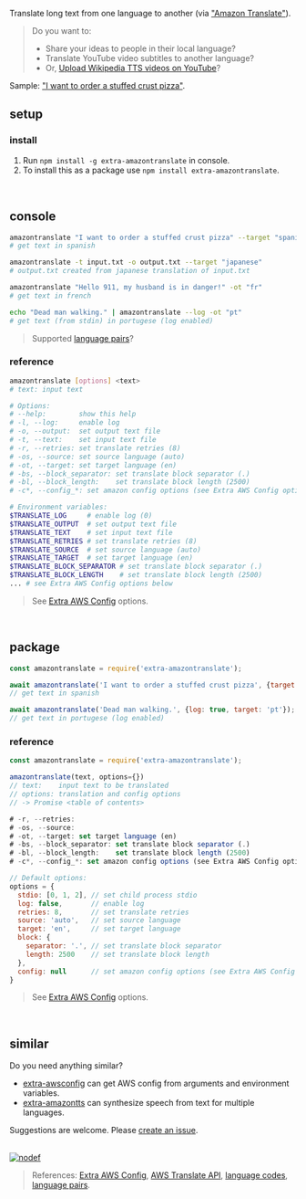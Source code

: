 Translate long text from one language to another (via ["Amazon Translate"]).
> Do you want to:
> - Share your ideas to people in their local language?
> - Translate YouTube video subtitles to another language?
> - Or, [Upload Wikipedia TTS videos on YouTube]?

Sample: ["I want to order a stuffed crust pizza"](https://pastebin.com/Ln9L05Bi).
<br>


## setup

### install

1. Run `npm install -g extra-amazontranslate` in console.
2. To install this as a package use `npm install extra-amazontranslate`.
<br>


## console

```bash
amazontranslate "I want to order a stuffed crust pizza" --target "spanish"
# get text in spanish

amazontranslate -t input.txt -o output.txt --target "japanese"
# output.txt created from japanese translation of input.txt

amazontranslate "Hello 911, my husband is in danger!" -ot "fr"
# get text in french

echo "Dead man walking." | amazontranslate --log -ot "pt"
# get text (from stdin) in portugese (log enabled)
```
> Supported [language pairs]?


### reference

```bash
amazontranslate [options] <text>
# text: input text

# Options:
# --help:        show this help
# -l, --log:     enable log
# -o, --output:  set output text file
# -t, --text:    set input text file
# -r, --retries: set translate retries (8)
# -os, --source: set source language (auto)
# -ot, --target: set target language (en)
# -bs, --block_separator: set translate block separator (.)
# -bl, --block_length:    set translate block length (2500)
# -c*, --config_*: set amazon config options (see Extra AWS Config options below)

# Environment variables:
$TRANSLATE_LOG     # enable log (0)
$TRANSLATE_OUTPUT  # set output text file
$TRANSLATE_TEXT    # set input text file
$TRANSLATE_RETRIES # set translate retries (8)
$TRANSLATE_SOURCE  # set source language (auto)
$TRANSLATE_TARGET  # set target language (en)
$TRANSLATE_BLOCK_SEPARATOR # set translate block separator (.)
$TRANSLATE_BLOCK_LENGTH    # set translate block length (2500)
... # see Extra AWS Config options below
```
> See [Extra AWS Config] options.
<br>


## package

```javascript
const amazontranslate = require('extra-amazontranslate');

await amazontranslate('I want to order a stuffed crust pizza', {target: 'es'});
// get text in spanish

await amazontranslate('Dead man walking.', {log: true, target: 'pt'});
// get text in portugese (log enabled)
```

### reference

```javascript
const amazontranslate = require('extra-amazontranslate');

amazontranslate(text, options={})
// text:    input text to be translated
// options: translation and config options
// -> Promise <table of contents>

# -r, --retries: 
# -os, --source: 
# -ot, --target: set target language (en)
# -bs, --block_separator: set translate block separator (.)
# -bl, --block_length:    set translate block length (2500)
# -c*, --config_*: set amazon config options (see Extra AWS Config options below)

// Default options:
options = {
  stdio: [0, 1, 2], // set child process stdio
  log: false,       // enable log
  retries: 8,       // set translate retries
  source: 'auto',   // set source language
  target: 'en',     // set target language
  block: {
    separator: '.', // set translate block separator
    length: 2500    // set translate block length
  },
  config: null      // set amazon config options (see Extra AWS Config options below)
}
```
> See [Extra AWS Config] options.
<br>


## similar

Do you need anything similar?
- [extra-awsconfig] can get AWS config from arguments and environment variables.
- [extra-amazontts] can synthesize speech from text for multiple languages.

Suggestions are welcome. Please [create an issue].
<br><br>


[![nodef](https://i.imgur.com/1ELgVHI.jpg)](https://nodef.github.io)
> References: [Extra AWS Config], [AWS Translate API], [language codes], [language pairs].

["Amazon Translate"]: https://aws.amazon.com/translate/
[Upload Wikipedia TTS videos on YouTube]: https://www.youtube.com/results?search_query=wikipedia+audio+article

[extra-awsconfig]: https://www.npmjs.com/package/extra-awsconfig
[extra-amazontts]: https://www.npmjs.com/package/extra-amazontts
[create an issue]: https://github.com/nodef/extra-amazontranslate/issues

[Extra AWS Config]: https://www.npmjs.com/package/extra-awsconfig
[AWS Translate API]: https://docs.aws.amazon.com/AWSJavaScriptSDK/latest/AWS/Translate.html
[language codes]: https://docs.aws.amazon.com/AWSJavaScriptSDK/latest/AWS/Translate.html#translateText-property
[language pairs]: https://docs.aws.amazon.com/translate/latest/dg/pairs.html
